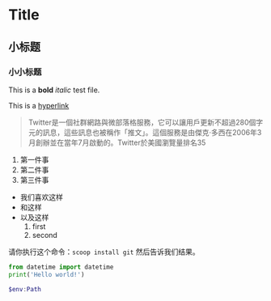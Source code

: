 # Title
## 小标题
### 小小标题
This is a __bold__ *italic* test file.

This is a [hyperlink](https://www.google.com/search?q=twitter&oq=&aqs=chrome.0.35i39l8.6813863j0j7&sourceid=chrome&ie=UTF-8) 

>Twitter是一個社群網路與微部落格服務，它可以讓用戶更新不超過280個字元的訊息，這些訊息也被稱作「推文」。這個服務是由傑克·多西在2006年3月創辦並在當年7月啟動的。Twitter於美國瀏覽量排名35

1. 第一件事
2. 第二件事
3. 第三件事

* 我们喜欢这样
* 和这样
* 以及这样
     1. first
     2. second

请你执行这个命令：`scoop install git` 然后告诉我们结果。

```python
from datetime import datetime
print('Hello world!')
```

```powershell
$env:Path
```

<img src="" />




